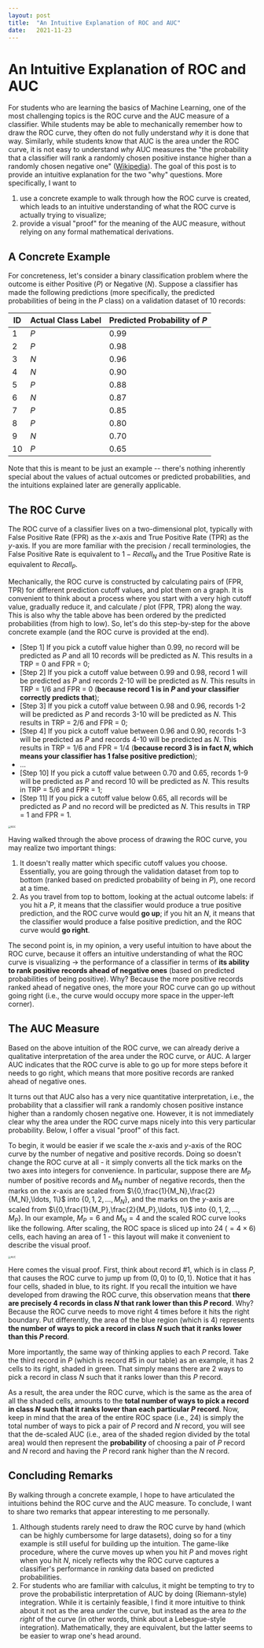 ```yaml
---
layout: post
title:  "An Intuitive Explanation of ROC and AUC"
date:   2021-11-23
---
```


# An Intuitive Explanation of ROC and AUC

For students who are learning the basics of Machine Learning, one of the most challenging topics is the ROC curve and the AUC measure of a classifier. While students may be able to mechanically remember how to draw the ROC curve, they often do not fully understand *why* it is done that way. Similarly, while students know that AUC is the area under the ROC curve, it is not easy to understand *why* AUC measures the "the probability that a classifier will rank a randomly chosen positive instance higher than a randomly chosen negative one" ([Wikipedia](https://en.wikipedia.org/wiki/Receiver_operating_characteristic#Probabilistic_interpretation)). The goal of this post is to provide an intuitive explanation for the two "why" questions. More specifically, I want to

1. use a concrete example to walk through how the ROC curve is created, which leads to an intuitive understanding of what the ROC curve is actually trying to visualize;
2. provide a visual "proof" for the meaning of the AUC measure, without relying on any formal mathematical derivations.

## A Concrete Example

For concreteness, let's consider a binary classification problem where the outcome is either Positive ($P$) or Negative ($N$). Suppose a classifier has made the following predictions (more specifically, the predicted probabilities of being in the $P$ class) on a validation dataset of 10 records:

| ID   | Actual Class Label | Predicted Probability of $P$ |
| ---- | ------------------ | ---------------------------- |
| 1    | $P$                | 0.99                         |
| 2    | $P$                | 0.98                         |
| 3    | $N$                | 0.96                         |
| 4    | $N$                | 0.90                         |
| 5    | $P$                | 0.88                         |
| 6    | $N$                | 0.87                         |
| 7    | $P$                | 0.85                         |
| 8    | $P$                | 0.80                         |
| 9    | $N$                | 0.70                         |
| 10   | $P$                | 0.65                         |

Note that this is meant to be just an example -- there's nothing inherently special about the values of actual outcomes or predicted probabilities, and the intuitions explained later are generally applicable.

## The ROC Curve

The ROC curve of a classifier lives on a two-dimensional plot, typically with False Positive Rate (FPR) as the $x$-axis and True Positive Rate (TPR) as the $y$-axis. If you are more familiar with the precision / recall terminologies, the False Positive Rate is equivalent to $1-Recall_N$ and the True Positive Rate is equivalent to $Recall_P$. 

Mechanically, the ROC curve is constructed by calculating pairs of (FPR, TPR) for different prediction cutoff values, and plot them on a graph. It is convenient to think about a process where you start with a very high cutoff value, gradually reduce it, and calculate / plot (FPR, TPR) along the way. This is also why the table above has been ordered by the predicted probabilities (from high to low). So, let's do this step-by-step for the above concrete example (and the ROC curve is provided at the end).

- [Step 1] If you pick a cutoff value higher than 0.99, no record will be predicted as $P$ and all 10 records will be predicted as $N$. This results in a TRP = 0 and FPR = 0;
- [Step 2] If you pick a cutoff value between 0.99 and 0.98, record 1 will be predicted as $P$ and records 2-10 will be predicted as $N$. This results in TRP = 1/6 and FPR = 0 (**because record 1 is in $P$ and your classifier correctly predicts that**);
- [Step 3] If you pick a cutoff value between 0.98 and 0.96, records 1-2 will be predicted as $P$ and records 3-10 will be predicted as $N$. This results in TRP = 2/6 and FPR = 0;
- [Step 4] If you pick a cutoff value between 0.96 and 0.90, records 1-3 will be predicted as $P$ and records 4-10 will be predicted as $N$. This results in TRP = 1/6 and FPR = 1/4 (**because record 3 is in fact $N$, which means your classifier has 1 false positive prediction**);
- ...
- [Step 10] If you pick a cutoff value between 0.70 and 0.65, records 1-9 will be predicted as $P$ and record 10 will be predicted as $N$. This results in TRP = 5/6 and FPR = 1;
- [Step 11] If you pick a cutoff value below 0.65, all records will be predicted as $P$ and no record will be predicted as $N$. This results in TRP = 1 and FPR = 1.

<img src="/image/ROC.png" alt="ROC" style="zoom: 33%;" />



Having walked through the above process of drawing the ROC curve, you may realize two important things:

1. It doesn't really matter which specific cutoff values you choose. Essentially, you are going through the validation dataset from top to bottom (ranked based on predicted probability of being in $P$), one record at a time.
2. As you travel from top to bottom, looking at the actual outcome labels: if you hit a $P$, it means that the classifier would produce a true positive prediction, and the ROC curve would **go up**; if you hit an $N$, it means that the classifier would produce a false positive prediction, and the ROC curve would **go right**.

The second point is, in my opinion, a very useful intuition to have about the ROC curve, because it offers an intuitive understanding of what the ROC curve is visualizing $\rightarrow$ the performance of a classifier in terms of **its ability to rank positive records ahead of negative ones** (based on predicted probabilities of being positive). Why? Because the more positive records ranked ahead of negative ones, the more your ROC curve can go up without going right (i.e., the curve would occupy more space in the upper-left corner). 

## The AUC Measure

Based on the above intuition of the ROC curve, we can already derive a qualitative interpretation of the area under the ROC curve, or AUC. A larger AUC indicates that the ROC curve is able to go up for more steps before it needs to go right, which means that more positive records are ranked ahead of negative ones.

It turns out that AUC also has a very nice quantitative interpretation, i.e., the probability that a classifier will rank a randomly chosen positive instance higher than a randomly chosen negative one. However, it is not immediately clear why the area under the ROC curve maps nicely into this very particular probability. Below, I offer a visual "proof" of this fact.

To begin, it would be easier if we scale the $x$-axis and $y$-axis of the ROC curve by the number of negative and positive records. Doing so doesn't change the ROC curve at all - it simply converts all the tick marks on the two axes into integers for convenience. In particular, suppose there are $M_P$ number of positive records and $M_N$ number of negative records, then the marks on the $x$-axis are scaled from $\{0,\frac{1}{M_N},\frac{2}{M_N},\ldots, 1\}$ into $\{0,1,2,\ldots, M_N\}$, and the marks on the $y$-axis are scaled from $\{0,\frac{1}{M_P},\frac{2}{M_P},\ldots, 1\}$ into $\{0,1,2,\ldots, M_P\}$. In our example, $M_P=6$ and $M_N=4$ and the scaled ROC curve looks like the following. After scaling, the ROC space is sliced up into 24 ($=4 \times 6$) cells, each having an area of 1 - this layout will make it convenient to describe the visual proof. 

<img src="/image/AUC.png" alt="AUC" style="zoom: 33%;" />



Here comes the visual proof. First, think about record #1, which is in class $P$, that causes the ROC curve to jump up from $(0,0)$ to $(0,1)$. Notice that it has four cells, shaded in blue, to its right. If you recall the intuition we have developed from drawing the ROC curve, this observation means that **there are precisely 4 records in class $N$ that rank lower than this $P$ record**. Why? Because the ROC curve needs to move right 4 times before it hits the right boundary. Put differently, the area of the blue region (which is 4) represents **the number of ways to pick a record in class $N$ such that it ranks lower than this $P$ record**.

More importantly, the same way of thinking applies to each $P$ record. Take the third record in $P$ (which is record #5 in our table) as an example, it has 2 cells to its right, shaded in green. That simply means there are 2 ways to pick a record in class $N$ such that it ranks lower than this $P$ record.

As a result, the area under the ROC curve, which is the same as the area of all the shaded cells, amounts to the **total number of ways to pick a record in class $N$ such that it ranks lower than each particular $P$ record**. Now, keep in mind that the area of the entire ROC space (i.e., 24) is simply the total number of ways to pick a pair of $P$ record and $N$ record, you will see that the de-scaled AUC (i.e., area of the shaded region divided by the total area) would then represent the **probability** of choosing a pair of $P$ record and $N$ record and having the $P$ record rank higher than the $N$ record.

## Concluding Remarks

By walking through a concrete example, I hope to have articulated the intuitions behind the ROC curve and the AUC measure. To conclude, I want to share two remarks that appear interesting to me personally.

1. Although students rarely need to draw the ROC curve by hand (which can be highly cumbersome for large datasets), doing so for a tiny example is still useful for building up the intuition. The game-like procedure, where the curve moves up when you hit $P$ and moves right when you hit $N$, nicely reflects why the ROC curve captures a classifier's performance in *ranking* data based on predicted probabilities.
2. For students who are familiar with calculus, it might be tempting to try to prove the probabilistic interpretation of AUC by doing (Riemann-style) integration. While it is certainly feasible, I find it more intuitive to think about it not as the area *under* the curve, but instead as the area *to the right* of the curve (in other words, think about a Lebesgue-style integration). Mathematically, they are equivalent, but the latter seems to be easier to wrap one's head around.
